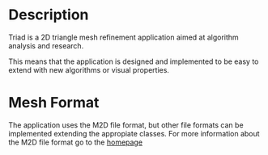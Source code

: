 Description
===========

Triad is a 2D triangle mesh refinement application aimed at algorithm analysis
and research.

This means that the application is designed and implemented to be easy to extend
with new algorithms or visual properties.

Mesh Format
===========

The application uses the M2D file format, but other file formats can be
implemented extending the appropiate classes. For more information about the M2D
file format go to the [homepage](http://github.com/gjorquera/triangle-mesh)

